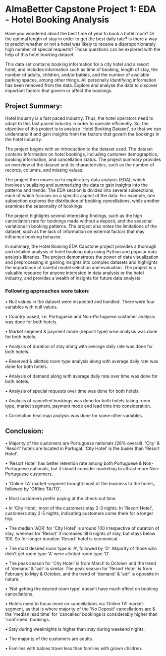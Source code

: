 # AlmaBetter Capstone Project 1: EDA - Hotel Booking Analysis

Have you wondered about the best time of year to book a hotel room? Or the optimal length of stay in order to get the best daily rate? Is there a way to predict whether or not a hotel was likely to receive a disproportionately high number of special requests?
Those questions can be explored with the help of this hotel booking dataset.

This data set contains booking information for a city hotel and a resort hotel, and includes information such as time of booking, length of stay, the number of adults, children, and/or babies, and the number of available parking spaces, among other things. All personally identifying information has been removed from the data.
Explore and analyse the data to discover important factors that govern or affect the bookings.

## Project Summary:
Hotel industry is a fast paced industry. Thus, the hotel operators need to adapt to this fast paced industry in order to operate efficiently. So, the objective of this project is to analyze ‘Hotel Booking Dataset’, so that we can understand it and gain insights from the factors that govern the bookings in the hotel industry.

The project begins with an introduction to the dataset used. The dataset contains information on hotel bookings, including customer demographics, booking information, and cancellation status. The project summary provides an overview of the dataset and its characteristics, such as the number of records, columns, and missing values.

The project then moves on to exploratory data analysis (EDA), which involves visualizing and summarizing the data to gain insights into the patterns and trends. The EDA section is divided into several subsections, each of which focuses on a specific aspect of the data. For example, one subsection explores the distribution of booking cancellations, while another examines the seasonality of bookings.

The project highlights several interesting findings, such as the high cancellation rate for bookings made without a deposit, and the seasonal variations in booking patterns. The project also notes the limitations of the dataset, such as the lack of information on external factors that may influence booking behavior.

In summary, the Hotel Booking EDA Capstone project provides a thorough and detailed analysis of hotel booking data using Python and popular data analysis libraries. The project demonstrates the power of data visualization and preprocessing in gaining insights into complex datasets and highlights the importance of careful model selection and evaluation. The project is a valuable resource for anyone interested in data analysis or the hotel industry, and provides a wealth of insights for future data analysts.

### Following approaches were taken:
• Null values in the dataset were inspected and handled. There were four variables with null values.

• Country based, i.e. Portuguese and Non-Portuguese customer analysis was done for both hotels.

• Market segment & payment mode (deposit type) wise analysis was done for both hotels.

• Analysis of duration of stay along with average daily rate was done for both hotels.

• Reserved & allotted room type analysis along with average daily rate was done for both hotels.

• Analysis of demand along with average daily rate over time was done for both hotels.

• Analysis of special requests over time was done for both hotels.

• Analysis of cancelled bookings was done for both hotels taking room type, market segment, payment mode and lead time into consideration.

• Correlation heat map analysis was done for some other variables.

## Conclusion:
• Majority of the customers are Portuguese nationals (28% overall). 'City' & 'Resort' hotels are located in Portugal. 'City Hotel' is the busier than 'Resort Hotel'.

• 'Resort Hotel' has better retention rate among both Portuguese & Non-Portuguese nationals, but it should consider marketing to attract more Non-Portuguese customers.

• 'Online TA' market-segment brought most of the business to the hotels, followed by 'Offline TA/TO'.

• Most customers prefer paying at the check-out time.

• In 'City Hotel', most of the customers stay 2-3 nights. In 'Resort Hotel', customers stay 3-5 nights, indicating customers come there for a longer trip.

• The median 'ADR' for 'City Hotel' is around 100 irrespective of duration of stay, whereas for 'Resort' it increases till 6 nights of stay, but stays below 100. So for longer duration 'Resort' hotel is economical.

• The most desired room type is 'A', followed by 'D'. Majority of those who didn’t get room type 'A' were allotted room type 'D'.

• The peak season for 'City Hotel' is from March to October and the trend of 'demand' & 'adr' is similar. The peak season for 'Resort Hotel' is from February to May & October, and the trend of 'demand' & 'adr' is opposite in nature.

• 'Not getting the desired room type' doesn’t have much effect on booking cancellations.

• Hotels need to focus more on cancellations via ‘Online TA’ market-segment, as that is where majority of the 'No Deposit' cancellations are & the 'median lead time' for 'cancelled' bookings is considerably higher than 'confirmed' bookings.

• Stay during weeknights is higher than stay during weekend nights.

• The majority of the customers are adults.

• Families with babies travel less than families with grown children.

